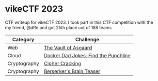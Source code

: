 # vikeCTF 2023
CTF writeup for vikeCTF 2023. I took part in this CTF competition with the my friend, @dRe and got 25th place out of 188 teams

| Category | Challenge |
| --- | --- |
| Web | [The Vault of Asgaard](/vikeCTF%202023/The%20Vault%20of%20Asgaard/)
| Cloud | [Docker Dad Jokes: Find the Punchline](/vikeCTF%202023)
| Cryptography | [Cipher Cracking](/vikeCTF%202023)
| Cryptography | [Berserker's Brain Teaser](/vikeCTF%202023)